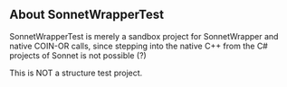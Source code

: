 About SonnetWrapperTest
-----------------------

SonnetWrapperTest is merely a sandbox project for SonnetWrapper and native COIN-OR calls,
since stepping into the native C++ from the C# projects of Sonnet is not possible (?)

This is NOT a structure test project.